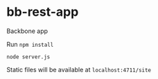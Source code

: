 # bb-rest-app
Backbone app

Run `npm install`

`node server.js`

Static files will be available at `localhost:4711/site`